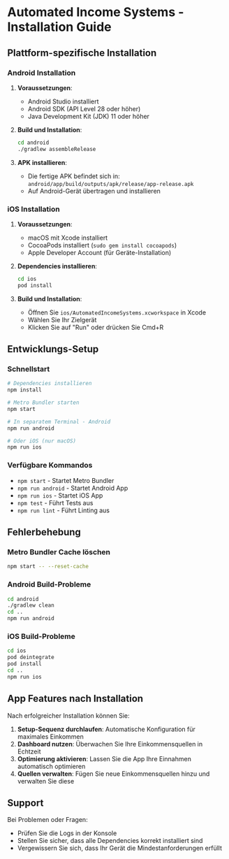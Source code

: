# Automated Income Systems - Installation Guide

## Plattform-spezifische Installation

### Android Installation

1. **Voraussetzungen**:
   - Android Studio installiert
   - Android SDK (API Level 28 oder höher)
   - Java Development Kit (JDK) 11 oder höher

2. **Build und Installation**:
   ```bash
   cd android
   ./gradlew assembleRelease
   ```

3. **APK installieren**:
   - Die fertige APK befindet sich in: `android/app/build/outputs/apk/release/app-release.apk`
   - Auf Android-Gerät übertragen und installieren

### iOS Installation

1. **Voraussetzungen**:
   - macOS mit Xcode installiert
   - CocoaPods installiert (`sudo gem install cocoapods`)
   - Apple Developer Account (für Geräte-Installation)

2. **Dependencies installieren**:
   ```bash
   cd ios
   pod install
   ```

3. **Build und Installation**:
   - Öffnen Sie `ios/AutomatedIncomeSystems.xcworkspace` in Xcode
   - Wählen Sie Ihr Zielgerät
   - Klicken Sie auf "Run" oder drücken Sie Cmd+R

## Entwicklungs-Setup

### Schnellstart
```bash
# Dependencies installieren
npm install

# Metro Bundler starten
npm start

# In separatem Terminal - Android
npm run android

# Oder iOS (nur macOS)
npm run ios
```

### Verfügbare Kommandos

- `npm start` - Startet Metro Bundler
- `npm run android` - Startet Android App
- `npm run ios` - Startet iOS App
- `npm test` - Führt Tests aus
- `npm run lint` - Führt Linting aus

## Fehlerbehebung

### Metro Bundler Cache löschen
```bash
npm start -- --reset-cache
```

### Android Build-Probleme
```bash
cd android
./gradlew clean
cd ..
npm run android
```

### iOS Build-Probleme
```bash
cd ios
pod deintegrate
pod install
cd ..
npm run ios
```

## App Features nach Installation

Nach erfolgreicher Installation können Sie:

1. **Setup-Sequenz durchlaufen**: Automatische Konfiguration für maximales Einkommen
2. **Dashboard nutzen**: Überwachen Sie Ihre Einkommensquellen in Echtzeit
3. **Optimierung aktivieren**: Lassen Sie die App Ihre Einnahmen automatisch optimieren
4. **Quellen verwalten**: Fügen Sie neue Einkommensquellen hinzu und verwalten Sie diese

## Support

Bei Problemen oder Fragen:
- Prüfen Sie die Logs in der Konsole
- Stellen Sie sicher, dass alle Dependencies korrekt installiert sind
- Vergewissern Sie sich, dass Ihr Gerät die Mindestanforderungen erfüllt
